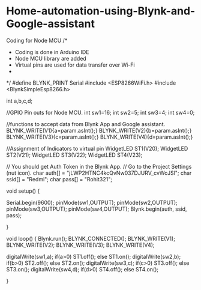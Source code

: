 # Home-automation-using-Blynk-and-Google-assistant


Coding for Node MCU
/* 
 *  Coding is done in Arduino IDE 
 *  Node MCU library are added 
 *  Virtual pins are used for data transfer over Wi-Fi
 *  
 
*/
#define BLYNK_PRINT Serial
#include <ESP8266WiFi.h>
#include <BlynkSimpleEsp8266.h>

int a,b,c,d;


//GPIO Pin outs for Node MCU.
int sw1=16;
int sw2=5;
int sw3=4;
int sw4=0; 

//functions to accept data from Blynk App and Google assistant.
BLYNK_WRITE(V1){a=param.asInt();}
BLYNK_WRITE(V2){b=param.asInt();}
BLYNK_WRITE(V3){c=param.asInt();}
BLYNK_WRITE(V4){d=param.asInt();}



//Assignment of Indicators to virtual pin
WidgetLED ST1(V20);
WidgetLED ST2(V21);
WidgetLED ST3(V22);
WidgetLED ST4(V23);



// You should get Auth Token in the Blynk App.
// Go to the Project Settings (nut icon).
char auth[] = "jLWP2HTNC4kcQvNw037DJURV_cvWcJSl";
char ssid[] = "Redmi";
char pass[] = "Rohit321";

void setup()
{
  
  Serial.begin(9600);
  pinMode(sw1,OUTPUT);
  pinMode(sw2,OUTPUT);
  pinMode(sw3,OUTPUT);
  pinMode(sw4,OUTPUT);
  Blynk.begin(auth, ssid, pass);

}

void loop()
{
  Blynk.run();
  BLYNK_CONNECTED();
  BLYNK_WRITE(V1);
  BLYNK_WRITE(V2);
  BLYNK_WRITE(V3);
  BLYNK_WRITE(V4);

digitalWrite(sw1,a);
   if(a>0)
    ST1.off();
   else
    ST1.on(); 
  digitalWrite(sw2,b);
  if(b>0)
    ST2.off();
   else
    ST2.on(); 
  digitalWrite(sw3,c);
   if(c>0)
    ST3.off();
   else
    ST3.on();
  digitalWrite(sw4,d); 
   if(d>0)
    ST4.off();
   else
    ST4.on();
             
}








